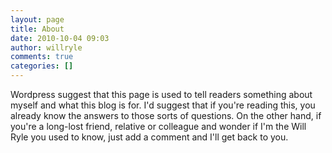 ```yaml
---
layout: page
title: About
date: 2010-10-04 09:03
author: willryle
comments: true
categories: []
---
```

Wordpress suggest that this page is used to tell readers something about myself and what this blog is for. 
I'd suggest that if you're reading this, you already know the answers to those sorts of questions. On the other hand, if you're a long-lost friend, relative or colleague and wonder if I'm the Will Ryle you used to know, just add a comment and I'll get back to you.
